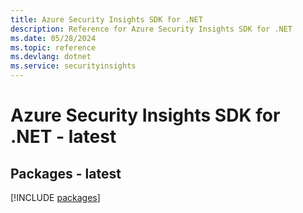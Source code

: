 ```yaml
---
title: Azure Security Insights SDK for .NET
description: Reference for Azure Security Insights SDK for .NET
ms.date: 05/28/2024
ms.topic: reference
ms.devlang: dotnet
ms.service: securityinsights
---
```

# Azure Security Insights SDK for .NET - latest
## Packages - latest
[!INCLUDE [packages](security-insights-index.md)]
